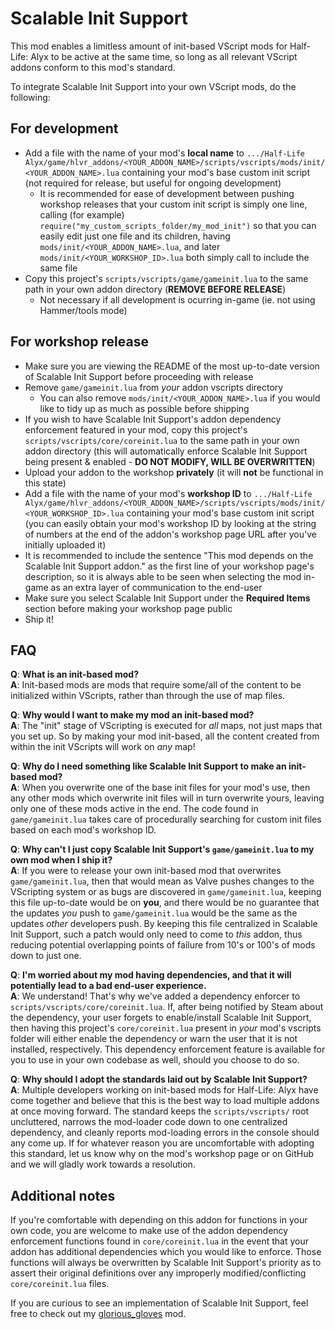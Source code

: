 # Scalable Init Support
This mod enables a limitless amount of init-based VScript mods for Half-Life: Alyx to be active at the same time, so long as all relevant VScript addons conform to this mod's standard.

To integrate Scalable Init Support into your own VScript mods, do the following:

## For development
* Add a file with the name of your mod's **local name** to `.../Half-Life Alyx/game/hlvr_addons/<YOUR_ADDON_NAME>/scripts/vscripts/mods/init/<YOUR_ADDON_NAME>.lua` containing your mod's base custom init script (not required for release, but useful for ongoing development)
    * It is recommended for ease of development between pushing workshop releases that your custom init script is simply one line, calling (for example) `require("my_custom_scripts_folder/my_mod_init")` so that you can easily edit just one file and its children, having `mods/init/<YOUR_ADDON_NAME>.lua`, and later `mods/init/<YOUR_WORKSHOP_ID>.lua` both simply call to include the same file
* Copy this project's `scripts/vscripts/game/gameinit.lua` to the same path in your own addon directory (**REMOVE BEFORE RELEASE**)
    * Not necessary if all development is ocurring in-game (ie. not using Hammer/tools mode)

## For workshop release
* Make sure you are viewing the README of the most up-to-date version of Scalable Init Support before proceeding with release
* Remove `game/gameinit.lua` from _your_ addon vscripts directory
    * You can also remove `mods/init/<YOUR_ADDON_NAME>.lua` if you would like to tidy up as much as possible before shipping
* If you wish to have Scalable Init Support's addon dependency enforcement featured in your mod, copy this project's `scripts/vscripts/core/coreinit.lua` to the same path in your own addon directory (this will automatically enforce Scalable Init Support being present & enabled - **DO NOT MODIFY, WILL BE OVERWRITTEN**)
* Upload your addon to the workshop **privately** (it will **not** be functional in this state)
* Add a file with the name of your mod's **workshop ID** to `.../Half-Life Alyx/game/hlvr_addons/<YOUR_ADDON_NAME>/scripts/vscripts/mods/init/<YOUR_WORKSHOP_ID>.lua` containing your mod's base custom init script (you can easily obtain your mod's workshop ID by looking at the string of numbers at the end of the addon's workshop page URL after you've initially uploaded it)
* It is recommended to include the sentence "This mod depends on the Scalable Init Support addon." as the first line of your workshop page's description, so it is always able to be seen when selecting the mod in-game as an extra layer of communication to the end-user
* Make sure you select Scalable Init Support under the **Required Items** section before making your workshop page public
* Ship it!

## FAQ
**Q**: **What is an init-based mod?**  
**A**: Init-based mods are mods that require some/all of the content to be initialized within VScripts, rather than through the use of map files.

**Q**: **Why would I want to make my mod an init-based mod?**  
**A**: The "init" stage of VScripting is executed for _all_ maps, not just maps that you set up.  So by making your mod init-based, all the content created from within the init VScripts will work on _any_ map!

**Q**: **Why do I need something like Scalable Init Support to make an init-based mod?**  
**A**: When you overwrite one of the base init files for your mod's use, then any other mods which overwrite init files will in turn overwrite yours, leaving only one of these mods active in the end.  The code found in `game/gameinit.lua` takes care of procedurally searching for custom init files based on each mod's workshop ID.

**Q**: **Why can't I just copy Scalable Init Support's `game/gameinit.lua` to my own mod when I ship it?**  
**A**: If you were to release your own init-based mod that overwrites `game/gameinit.lua`, then that would mean as Valve pushes changes to the VScripting system or as bugs are discovered in `game/gameinit.lua`, keeping this file up-to-date would be on **you**, and there would be no guarantee that the updates _you_ push to `game/gameinit.lua` would be the same as the updates _other_ developers push.  By keeping this file centralized in Scalable Init Support, such a patch would only need to come to _this_ addon, thus reducing potential overlapping points of failure from 10's or 100's of mods down to just one.

**Q**: **I'm worried about my mod having dependencies, and that it will potentially lead to a bad end-user experience.**  
**A**: We understand!  That's why we've added a dependency enforcer to `scripts/vscripts/core/coreinit.lua`.  If, after being notified by Steam about the dependency, your user forgets to enable/install Scalable Init Support, then having this project's `core/coreinit.lua` present in _your_ mod's vscripts folder will either enable the dependency or warn the user that it is not installed, respectively.  This dependency enforcement feature is available for you to use in your own codebase as well, should you choose to do so.

**Q**: **Why should I adopt the standards laid out by Scalable Init Support?**  
**A**: Multiple developers working on init-based mods for Half-Life: Alyx have come together and believe that this is the best way to load multiple addons at once moving forward.  The standard keeps the `scripts/vscripts/` root uncluttered, narrows the mod-loader code down to one centralized dependency, and cleanly reports mod-loading errors in the console should any come up.  If for whatever reason you are uncomfortable with adopting this standard, let us know why on the mod's workshop page or on GitHub and we will gladly work towards a resolution.

## Additional notes
If you're comfortable with depending on this addon for functions in your own code, you are welcome to make use of the addon dependency enforcement functions found in `core/coreinit.lua` in the event that your addon has additional dependencies which you would like to enforce.  Those functions will always be overwritten by Scalable Init Support's priority as to assert their original definitions over any improperly modified/conflicting `core/coreinit.lua` files.

If you are curious to see an implementation of Scalable Init Support, feel free to check out my [glorious_gloves](https://github.com/PeterSHollander/glorious_gloves) mod.